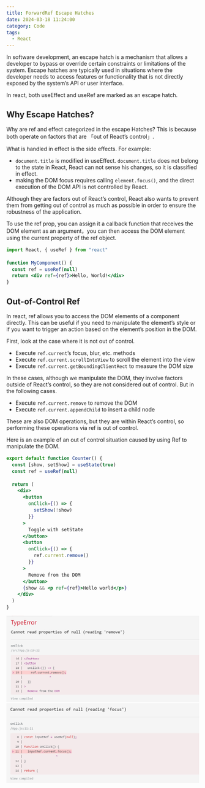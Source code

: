 ```yaml
---
title: ForwardRef Escape Hatches
date: 2024-03-18 11:24:00
category: Code
tags:
  - React
---
```


In software development, an escape hatch is a mechanism that allows a developer to bypass or override certain constraints or limitations of the system. Escape hatches are typically used in situations where the developer needs to access features or functionality that is not directly exposed by the system’s API or user interface.

In react, both useEffect and useRef are marked as an escape hatch.

## Why Escape Hatches?

Why are ref and effect categorized in the escape Hatches? This is because both operate on factors that are 「out of React’s control」.

What is handled in effect is the side effects. For example:

- `document.title` is modified in useEffect. `document.title` does not belong to the state in React, React can not sense his changes, so it is classified in effect.
- making the DOM focus requires calling `element.focus()`, and the direct execution of the DOM API is not controlled by React.

Although they are factors out of React’s control, React also wants to prevent them from getting out of control as much as possible in order to ensure the robustness of the application.

To use the ref prop, you can assign it a callback function that receives the DOM element as an argument，you can then access the DOM element using the current property of the ref object.

```jsx
import React, { useRef } from "react"

function MyComponent() {
  const ref = useRef(null)
  return <div ref={ref}>Hello, World!</div>
}
```

## Out-of-Control Ref

In react, ref allows you to access the DOM elements of a component directly. This can be useful if you need to manipulate the element’s style or if you want to trigger an action based on the element’s position in the DOM.

First, look at the case where it is not out of control.

- Execute `ref.current`’s focus, blur, etc. methods
- Execute `ref.current.scrollIntoView` to scroll the element into the view
- Execute `ref.current.getBoundingClientRect` to measure the DOM size

In these cases, although we manipulate the DOM, they involve factors outside of React’s control, so they are not considered out of control.
But in the following cases.

- Execute `ref.current.remove` to remove the DOM
- Execute `ref.current.appendChild` to insert a child node

These are also DOM operations, but they are within React’s control, so performing these operations via ref is out of control.

Here is an example of an out of control situation caused by using Ref to manipulate the DOM.

```jsx
export default function Counter() {
  const [show, setShow] = useState(true)
  const ref = useRef(null)

  return (
    <div>
      <button
        onClick={() => {
          setShow(!show)
        }}
      >
        Toggle with setState
      </button>
      <button
        onClick={() => {
          ref.current.remove()
        }}
      >
        Remove from the DOM
      </button>
      {show && <p ref={ref}>Hello world</p>}
    </div>
  )
}
```

![ref-out-of-control](/static/001-forwardRef-escape-hatches/ref-out-of-control.png)
![input-focus](/static/001-forwardRef-escape-hatches/input-focus.png)

